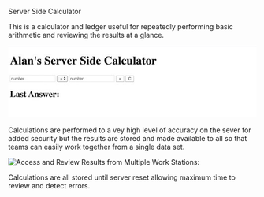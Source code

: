 Server Side Calculator

This is a calculator and ledger useful for repeatedly performing basic arithmetic and reviewing the results at a glance.

![Enter Numbers and Select; +, -, *, or /:](/images/calculatorBasic.png)
<!-- photo goes here -->

Calculations are performed to a vey high level of accuracy on the sever for added security but the results are stored and made available to all so that teams can easily work together from a single data set.

![Access and Review Results from Multiple Work Stations:](./images/calculatoUsed.png)
<!-- photo goes here -->

Calculations are all stored until server reset allowing maximum time to review and detect errors.
